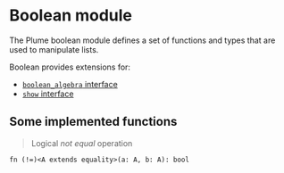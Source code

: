 # Boolean module

The Plume boolean module defines a set of functions and types that are used to manipulate lists.

Boolean provides extensions for:

- [`boolean_algebra` interface](../classes.md#boolean_algebra-interface)
- [`show` interface](../classes.md#show-interface)

## Some implemented functions

> Logical *not equal* operation
```plume
fn (!=)<A extends equality>(a: A, b: A): bool
```